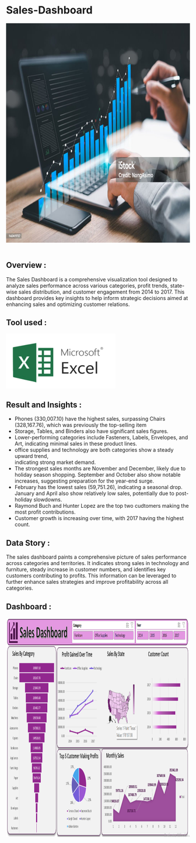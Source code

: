 # Sales-Dashboard
<img src="./istockphoto-1460419757-1024x1024.jpg" width="600" height="600"/>&nbsp;
## Overview : 
The Sales Dashboard is a comprehensive visualization tool designed to analyze sales performance across various categories, profit trends, state-wise sales distribution, and customer engagement from 2014 to 2017. This dashboard provides key insights to help inform strategic decisions aimed at enhancing sales and optimizing customer relations.

## Tool used :
<img src="./microsoft-excel.png" width="300" height="150"/>&nbsp;

## Result and Insights :
- Phones (330,007.10) have the highest sales, surpassing Chairs (328,167.76), which was previously the top-selling item
- Storage, Tables, and Binders also have significant sales figures.	
- Lower-performing categories include Fasteners, Labels, Envelopes, and Art, indicating minimal sales in these product 
  lines.	
- office supplies and technology are both categories show a steady upward trend, 	
  indicating strong market demand.	
- The strongest sales months are November and December, likely due to holiday season shopping.
  September and October also show notable increases, suggesting preparation for the year-end surge.
- February has the lowest sales (59,751.26), indicating a seasonal drop.
  January and April also show relatively low sales, potentially due to post-holiday slowdowns.
- Raymond Buch and Hunter Lopez are the top two cudtomers making the most profit contributions.
- Customer growth is increasing over time, with 2017 having the highest count.	

## Data Story :
The sales dashboard paints a comprehensive picture of sales performance across categories and territories. It indicates strong sales in technology and furniture, steady increase in customer numbers, and identifies key customers contributing to profits. This information can be leveraged to further enhance sales strategies and improve profitability across all categories.

## Dashboard :
<img src="./Screenshot 2025-02-20 091438.png" width="3000" height="600"/>&nbsp;
